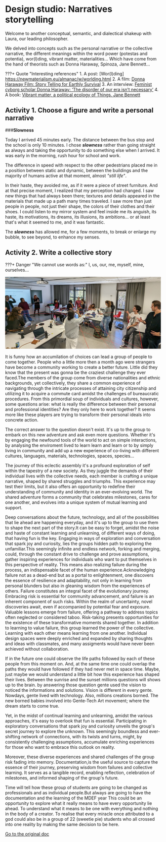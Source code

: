 
# Design studio: **Narratives storytelling**

Welcome to another conceptual, semantic, and dialectical shakeup with Laura, our leading philosopher.

We delved into concepts such as the personal narrative or the collective narrative, the different meanings within the word power (potestas and potentia), wor(l)ding, vibrant matter, materialities... Which have come from the hand of theorists such as Donna Haraway, Spinoza, Jane Bennett...

???+ Quote "Interesting references"
    1. A post: [Wor(l)ding] https://newmaterialism.eu/almanac/w/worlding.html
    2. A film: [Donna Haraway Film: Story Telling for Earthly Survival](https://vimeo.com/ondemand/donnaharaway)
    3. An interview: [Feminist cyborg scholar Donna Haraway: ‘The disorder of our era isn’t necessary’](https://www.theguardian.com/world/2019/jun/20/donna-haraway-interview-cyborg-manifesto-post-truth)
    4. A book: [Vibrant matter, a political ecology of Things. Jane Bennett](https://www.dukeupress.edu/vibrant-matter)

## Activity 1. Choose a figure and write a personal narrative 
###**Slowness**

Today I arrived 45 minutes early. The distance between the bus stop and the school is only 10 minutes. I chose ***slowness*** rather than going straight as always and taking the opportunity to do something else when I arrived. It was early in the morning, rush hour for school and work.

The difference in speed with respect to the other pedestrians placed me in a position between static and dynamic, between the buildings and the majority of humans active at that moment, almost *"still life"*.

In their haste, they avoided me, as if it were a piece of street furniture. And at that precise moment, I realized that my perception had changed. I saw new things that had always been there; textures and details appeared in the materials that made up a path many times traveled. I saw more than just people in people, not just their shape, the colors of their clothes and their shoes. I could listen to my mirror system and feel inside me its anguish, its haste, its motivations, its dreams, its illusions, its ambitions... or at least that's what it seemed to me, and it was fantastic.

The ***slowness*** has allowed me, for a few moments, to break or enlarge my bubble, to see beyond, to enhance my senses.


## Activity 2. Write a collective story

???+ Danger "We cannot use words as:"
    I, us, our, me, myself, mine, ourselves...

![Weaving the network of concepts for the collective story](../../images/03-NarrativesStorytellingExercice.PNG)

It is funny how an accumilation of choices can lead a group of people to come together. People who a little more then a month ago were strangers have become a community working to create a better future. Little did they know that the present was gonna be the craziest challenge they ever faced.The members of the group come from diverse nationalities and ethnic backgrounds, yet collectively, they share a common experience of navigating through the intricate processes of attaining city citizenship and utilizing it to acquire a commute card amidst the challenges of bureaucratic procedures. From this primordial soup of individuals and cultures, however, some questions arise: what is really the difference between their personal and professional identities? Are they only here to work together? It seems more like these players are trying to transform their personal ideals into concrete action.

The correct answer to the question doesn't exist. It's up to the group to embark on this new adventure and ask even more questions. Whether it's by engaging the newfound tools of the world to act on simple interactions, by analysing the enviroment lived to learn learn and learn or to by simply living in community and add up a new experience of co-living with different cultures, languages, materials, technologies, spaces, species...

The journey of this eclectic assembly it's a profound exploration of self within the tapestry of a new society. As they juggle the demands of their individual lives with the collective needs, each member is crafting a unique narrative, shaped by shared struggles and triumphs. This experience may test their limits, but it also offers an opportunity to redefine their understanding of community and identity in an ever-evolving world. The shared adventure forms a community that celebrates milestones, cares for one another, and evolves into a unique system of mutual learning and support.

Deep conversations about the future, technology, and all of the possibilities that lie ahead are happening everyday, and it's up to the group to use them to shape the next part of the story.It can be easy to forget, amidst the noise and haste of constant learning and unlearning, of different ways of doing, that having fun is the key. Engaging in ways of exploration and conversation that spark joy and curiosity, lies the groups hidden path to exploring the unfamiliar.This seemingly infinite and endless network, forking and merging, could, through the constant drive to challenge and prove assumptions, gather inspiring experiences for individuals who want to put themselves in this perspective of reality. This means also realizing failure during the process, an indispensable facet of the human experience.Acknowledging failure not as a dead-end but as a portal to enlightenment, one discovers the essence of resilience and adaptability, not only in learning from personal blunders but also in gleaning wisdom from the experiences of others. Failure constitutes an integral facet of the evolutionary journey. Embracing risk is essential for community advancement, and failure is an inherent component of such risks. Within the realm of uncertainty, novel discoveries await, even if accompanied by potential fear and exposure. Valuable lessons emerge from failure, offering a pathway to address topics often neglected or considered taboo. Risk-taking presents opportunities for the existence of these transformative moments shared together. In addition to learning to value failure, this group learned the power of the collective. Learning with each other means learning from one another. Individual design spaces were deeply enriched and expanded by sharing thoughts and ideas with classmates, and many assigments would have never been achieved without collaboration.

If in the future one could observe the life paths followed by each of these people from this moment on. And, at the same time one could overlap the paths they would have followed if they had never met in space time.  Maybe, just maybe we would understand a little bit how this experience has shaped their lives. Between the sunrise and the sunset millions questions will shows up to the brain. by answering those question gente used the vision to noticed the informations and solutions. Vision is different in every gente. Nowdays, gente lived with technology. Also, millions creations borned. The new borned babies involved into Gente-Tech Art movement; where the dream starts to come true.

Yet, in the midst of continual learning and unlearning, amidst the various approaches, it's easy to overlook that fun is essential. Participating in exploratory conversations that spark joy and curiosity unveils the group's secret journey to explore the unknown. This seemingly boundless and ever-shifting network of connections, with its twists and turns, might, by consistently challenging assumptions, accumulate enriching experiences for those who want to embrace this outlook on reality.

Moreover, these diverse experiences and shared challenges of the group risk fading into memory. Documentation,is the useful source to capture the essence of their journey, preserving wisdom from failures and collective learning. It serves as a tangible record, enabling reflection, celebration of milestones, and informed shaping of the group's future.

Time will tell how these group of students are going to be changed as professionals and as individual people.But always are going to have the documentation and the learning of the MDEF year This could be an opportunity to explore what it really means to have every opportunity lie ahead. To understand what it means to be one with everything and nothing in the body of a creator. To realise that every miracle once attributed to a god could also be in a group of 22 (sweetie pie) students who all crossed into one reality by making the same decision to be here. 

[Go to the original doc](https://pad.riseup.net/p/TellingNarrative(s)Stories-keep)